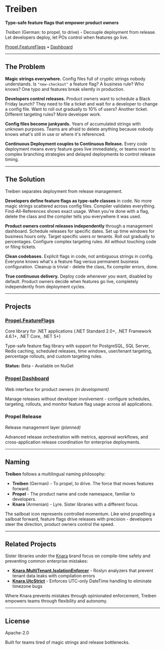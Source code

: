 # Treiben

**Type-safe feature flags that empower product owners**

*Treiben* (German: to propel, to drive) - Decouple deployment from release. Let developers deploy, let POs control when features go live.

[Propel.FeatureFlags](https://github.com/Treiben/Propel.FeatureFlags) • [Dashboard](https://github.com/Treiben/Propel.FeatureFlags.Dashboard)

---

## The Problem

**Magic strings everywhere.** Config files full of cryptic strings nobody understands. Is `"new-checkout"` a feature flag? A business rule? Who knows? One typo and features break silently in production.

**Developers control releases.** Product owners want to schedule a Black Friday launch? They need to file a ticket and wait for a developer to change a config file. Want to roll out gradually to 10% of users? Another ticket. Different targeting rules? More developer work.

**Config files become junkyards.** Years of accumulated strings with unknown purposes. Teams are afraid to delete anything because nobody knows what's still in use or where it's referenced.

**Continuous Deployment couples to Continuous Release.** Every code deployment means every feature goes live immediately, or teams resort to complex branching strategies and delayed deployments to control release timing.

---

## The Solution

Treiben separates deployment from release management.

**Developers define feature flags as type-safe classes** in code. No more magic strings scattered across config files. Compiler validates everything. Find-All-References shows exact usage. When you're done with a flag, delete the class and the compiler tells you everywhere it was used.

**Product owners control releases independently** through a management dashboard. Schedule releases for specific dates. Set up time windows for business hours only. Target specific users or tenants. Roll out gradually to percentages. Configure complex targeting rules. All without touching code or filing tickets.

**Clean codebases.** Explicit flags in code, not ambiguous strings in config. Everyone knows what's a feature flag versus permanent business configuration. Cleanup is trivial - delete the class, fix compiler errors, done.

**True continuous delivery.** Deploy code whenever you want, disabled by default. Product owners decide when features go live, completely independently from deployment cycles.

---

## Projects

### [Propel.FeatureFlags](https://github.com/Treiben/Propel.FeatureFlags)
Core library for .NET applications (.NET Standard 2.0+, .NET Framework 4.6.1+, .NET Core, .NET 5+)

Type-safe feature flag library with support for PostgreSQL, SQL Server, Redis caching, scheduled releases, time windows, user/tenant targeting, percentage rollouts, and custom targeting rules.

**Status:** Beta - Available on NuGet

### [Propel Dashboard](https://github.com/Treiben/Propel.FeatureFlags.Dashboard)
Web interface for product owners *(in development)*

Manage releases without developer involvement - configure schedules, targeting, rollouts, and monitor feature flag usage across all applications.

### Propel Release
Release management layer *(planned)*

Advanced release orchestration with metrics, approval workflows, and cross-application release coordination for enterprise deployments.

---

## Naming

**Treiben** follows a multilingual naming philosophy:

- **Treiben** (German) - To propel, to drive. The force that moves features forward.
- **Propel** - The product name and code namespace, familiar to developers.
- **Knara** (Armenian) - Lyre. Sister libraries with a different focus.

The sailboat icon represents controlled momentum. Like wind propelling a sailboat forward, feature flags drive releases with precision - developers steer the direction, product owners control the speed.

---

## Related Projects

Sister libraries under the [Knara](https://github.com/tasriyan) brand focus on compile-time safety and preventing common enterprise mistakes:

- **[Knara.MultiTenant.IsolationEnforcer](https://github.com/tasriyan/Knara.MultiTenant.IsolationEnforcer)** - Roslyn analyzers that prevent tenant data leaks with compilation errors
- **[Knara.UtcStrict](https://github.com/tasriyan/Knara.UtcStrict)** - Enforces UTC-only DateTime handling to eliminate timezone bugs

Where Knara prevents mistakes through opinionated enforcement, Treiben empowers teams through flexibility and autonomy.

---

## License

Apache-2.0

Built for teams tired of magic strings and release bottlenecks.
